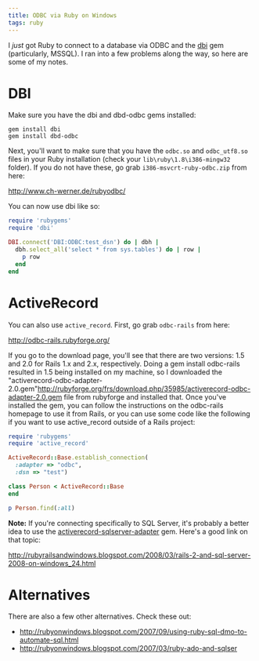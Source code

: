 ```yaml
---
title: ODBC via Ruby on Windows
tags: ruby
---
```


I *just* got Ruby to connect to a database via ODBC and the
[dbi](https://rubygems.org/gems/dbi) gem (particularly, MSSQL). I ran
into a few problems along the way, so here are some of my notes.

# DBI

Make sure you have the dbi and dbd-odbc gems installed:

``` {.console}
gem install dbi 
gem install dbd-odbc
```

Next, you'll want to make sure that you have the <code>odbc.so</code>
and <code>odbc\_utf8.so</code> files in your Ruby installation (check
your <code>lib\\ruby\\1.8\\i386-mingw32</code> folder). If you do not
have these, go grab <code>i386-msvcrt-ruby-odbc.zip</code> from here:

<http://www.ch-werner.de/rubyodbc/>

You can now use dbi like so:

```ruby
require 'rubygems'
require 'dbi'

DBI.connect('DBI:ODBC:test_dsn') do | dbh |
  dbh.select_all('select * from sys.tables') do | row |
    p row
  end
end
```

# ActiveRecord

You can also use <code>active\_record</code>. First, go grab
<code>odbc-rails</code> from here:

http://odbc-rails.rubyforge.org/

If you go to the download page, you'll see that there are two versions:
1.5 and 2.0 for Rails 1.x and 2.x, respectively. Doing a gem install
odbc-rails resulted in 1.5 being installed on my machine, so I
downloaded the
"activerecord-odbc-adapter-2.0.gem"http://rubyforge.org/frs/download.php/35985/activerecord-odbc-adapter-2.0.gem
file from rubyforge and installed that. Once you've installed the gem,
you can follow the instructions on the odbc-rails homepage to use it
from Rails, or you can use some code like the following if you want to
use active\_record outside of a Rails project:

```ruby
require 'rubygems'
require 'active_record'

ActiveRecord::Base.establish_connection(
  :adapter => "odbc",
  :dsn => "test")

class Person < ActiveRecord::Base
end

p Person.find(:all)
```

**Note:** If you're connecting specifically to SQL Server, it's probably
a better idea to use the
[activerecord-sqlserver-adapter](https://rubygems.org/gems/activerecord-sqlserver-adapter)
gem. Here's a good link on that topic:

<http://rubyrailsandwindows.blogspot.com/2008/03/rails-2-and-sql-server-2008-on-windows_24.html>

# Alternatives

There are also a few other alternatives. Check these out:

-   <http://rubyonwindows.blogspot.com/2007/09/using-ruby-sql-dmo-to-automate-sql.html>
-   <http://rubyonwindows.blogspot.com/2007/03/ruby-ado-and-sqlser>
